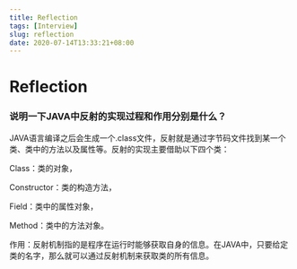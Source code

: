 ```yaml
---
title: Reflection
tags: [Interview]
slug: reflection
date: 2020-07-14T13:33:21+08:00
---
```


# Reflection

<!--more-->

### 说明一下JAVA中反射的实现过程和作用分别是什么？

JAVA语言编译之后会生成一个.class文件，反射就是通过字节码文件找到某一个类、类中的方法以及属性等。反射的实现主要借助以下四个类：

Class：类的对象，

Constructor：类的构造方法，

Field：类中的属性对象，

Method：类中的方法对象。

作用：反射机制指的是程序在运行时能够获取自身的信息。在JAVA中，只要给定类的名字，那么就可以通过反射机制来获取类的所有信息。
